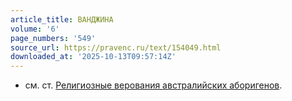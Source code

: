 ```yaml
---
article_title: ВАНДЖИНА
volume: '6'
page_numbers: '549'
source_url: https://pravenc.ru/text/154049.html
downloaded_at: '2025-10-13T09:57:14Z'
---
```


- см. ст. [Религиозные верования австралийских аборигенов](<https://pravenc.ru/text/Религиозные верования австралийских аборигенов.html>).

